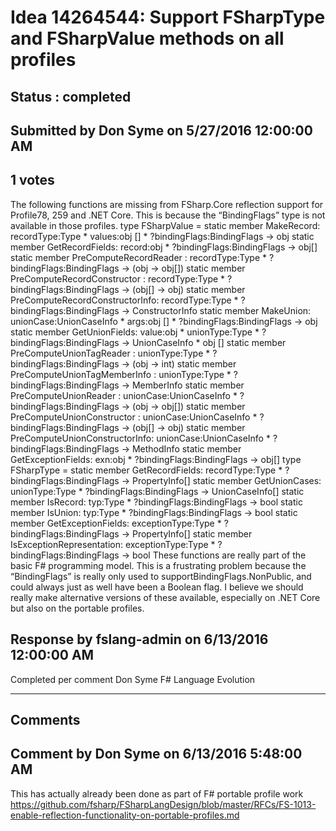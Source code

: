 # Idea 14264544: Support FSharpType and FSharpValue methods on all profiles #

## Status : completed

## Submitted by Don Syme on 5/27/2016 12:00:00 AM

## 1 votes

The following functions are missing from FSharp.Core reflection support for Profile78, 259 and .NET Core. This is because the “BindingFlags” type is not available in those profiles.
type FSharpValue =
static member MakeRecord: recordType:Type * values:obj [] * ?bindingFlags:BindingFlags -> obj
static member GetRecordFields: record:obj * ?bindingFlags:BindingFlags -> obj[]
static member PreComputeRecordReader : recordType:Type * ?bindingFlags:BindingFlags -> (obj -> obj[])
static member PreComputeRecordConstructor : recordType:Type * ?bindingFlags:BindingFlags -> (obj[] -> obj)
static member PreComputeRecordConstructorInfo: recordType:Type * ?bindingFlags:BindingFlags -> ConstructorInfo
static member MakeUnion: unionCase:UnionCaseInfo * args:obj [] * ?bindingFlags:BindingFlags -> obj
static member GetUnionFields: value:obj * unionType:Type * ?bindingFlags:BindingFlags -> UnionCaseInfo * obj []
static member PreComputeUnionTagReader : unionType:Type * ?bindingFlags:BindingFlags -> (obj -> int)
static member PreComputeUnionTagMemberInfo : unionType:Type * ?bindingFlags:BindingFlags -> MemberInfo
static member PreComputeUnionReader : unionCase:UnionCaseInfo * ?bindingFlags:BindingFlags -> (obj -> obj[])
static member PreComputeUnionConstructor : unionCase:UnionCaseInfo * ?bindingFlags:BindingFlags -> (obj[] -> obj)
static member PreComputeUnionConstructorInfo: unionCase:UnionCaseInfo * ?bindingFlags:BindingFlags -> MethodInfo
static member GetExceptionFields: exn:obj * ?bindingFlags:BindingFlags -> obj[]
type FSharpType =
static member GetRecordFields: recordType:Type * ?bindingFlags:BindingFlags -> PropertyInfo[]
static member GetUnionCases: unionType:Type * ?bindingFlags:BindingFlags -> UnionCaseInfo[]
static member IsRecord: typ:Type * ?bindingFlags:BindingFlags -> bool
static member IsUnion: typ:Type * ?bindingFlags:BindingFlags -> bool
static member GetExceptionFields: exceptionType:Type * ?bindingFlags:BindingFlags -> PropertyInfo[]
static member IsExceptionRepresentation: exceptionType:Type * ?bindingFlags:BindingFlags -> bool
These functions are really part of the basic F# programming model. This is a frustrating problem because the “BindingFlags” is really only used to supportBindingFlags.NonPublic, and could always just as well have been a Boolean flag.
I believe we should really make alternative versions of these available, especially on .NET Core but also on the portable profiles.



## Response by fslang-admin on 6/13/2016 12:00:00 AM

Completed per comment
Don Syme
F# Language Evolution

------------------------
## Comments


## Comment by Don Syme on 6/13/2016 5:48:00 AM
This has actually already been done as part of F# portable profile work https://github.com/fsharp/FSharpLangDesign/blob/master/RFCs/FS-1013-enable-reflection-functionality-on-portable-profiles.md

